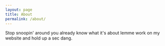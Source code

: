 ```yaml
---
layout: page
title: About
permalink: /about/
---
```


Stop snoopin' around you already know what it's about lemme work on my website and hold up a sec dang. 
